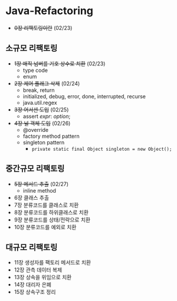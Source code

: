 # Java-Refactoring

- ~~0장 리팩토링이란~~ (02/23)

## 소규모 리팩토링

- ~~1장 매직 넘버를 기호 상수로 치환~~ (02/23)
  - type code
  - enum
- ~~2장 제어 플래그 삭제~~ (02/24)
  - break, return
  - initialized, debug, error, done, interrupted, recurse
  - java.util.regex
- ~~3장 어서션 도입~~ (02/25)
  - assert *expr*: *option*;
- ~~4장 널 객체 도입~~ (02/26)
  - @override
  - factory method pattern
  - singleton pattern
    - `private static final Object singleton = new Object();`

## 중간규모 리팩토링

- ~~5장 메서드 추출~~ (02/27)
  - inline method
- 6장 클래스 추출
- 7장 분류코드를 클래스로 치환
- 8장 분류코드를 하위클래스로 치환
- 9장 분류코드를 상태/전략으로 치환
- 10장 분류코드를 예외로 치환

## 대규모 리팩토링

- 11장 생성자를 팩토리 메서드로 치환
- 12장 관측 데이터 복제
- 13장 상속을 위임으로 치환
- 14장 대리자 은폐
- 15장 상속구조 정리

